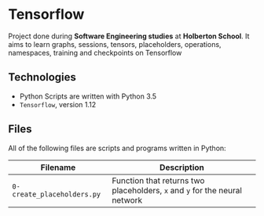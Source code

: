 # Tensorflow

Project done during **Software Engineering studies** at **Holberton School**. It aims to learn graphs, sessions, tensors, placeholders, operations, namespaces, training and checkpoints on Tensorflow

## Technologies
* Python Scripts are written with Python 3.5
* `Tensorflow`, version 1.12

## Files
All of the following files are scripts and programs written in Python:

| Filename | Description |
| -------- | ----------- |
| `0-create_placeholders.py` | Function that returns two placeholders, `x` and `y` for the neural network |
